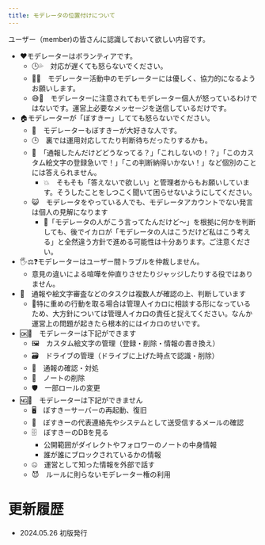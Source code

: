 ```yaml
---
title: モデレータの位置付けについて
---
```


ユーザー（member)の皆さんに認識しておいて欲しい内容です。

- ♥モデレーターはボランティアです。
    - 🕒💦　対応が遅くても怒らないでください。
    - 🥰✨　モデレーター活動中のモデレーターには優しく、協力的になるようお願いします。
    - 😅📨　モデレーターに注意されてもモデレーター個人が怒っているわけではないです。運営上必要なメッセージを送信しているだけです。
- 🏠モデレーターが「ぼすきー」してても怒らないでください。
    - 🥳　モデレーターもぼすきーが大好きな人です。
    - 🕒　裏では運用対応してたり判断待ちだったりするかも。
    - 🤔　「通報したんだけどどうなってる？」「これしないの！？」「このカスタム絵文字の登録急いで！」「この判断納得いかない！」など個別のことには答えられません。
        - 💥　そもそも「答えないで欲しい」と管理者からもお願いしています。そうしたことをしつこく聞いて困らせないようにしてください。
    - 😺　モデレータをやっている人でも、モデレータアカウントでない発言は個人の見解になります
        - 🤷「モデレータの人がこう言ってたんだけど～」を根拠に何かを判断しても、後でイカロが「モデレータの人はこうだけど私はこう考える」と全然違う方針で進める可能性は十分あります。ご注意ください。
- 🖐️⚖️❓モデレーターはユーザー間トラブルを仲裁しません。
    - 意見の違いによる喧嘩を仲直りさせたりジャッジしたりする役ではありません。
- 👥　通報や絵文字審査などのタスクは複数人が確認の上、判断しています
    - 🐨特に重めの行動を取る場合は管理人イカロに相談する形になっているため、大方針については管理人イカロの責任と捉えてください。なんか運営上の問題が起きたら根本的にはイカロのせいです。
- 🆗🔑　モデレーターは下記ができます
    - 🖼️　カスタム絵文字の管理（登録・削除・情報の書き換え）
    - 🗃️　ドライブの管理（ドライブに上げた時点で認識・削除）
    - 🚨　通報の確認・対処
    - 🧨　ノートの削除
    - 🛡　一部ロールの変更
- 🆖🚫　モデレーターは下記ができません
    - 🖥　ぼすきーサーバーの再起動、復旧
    - 📧　ぼすきーの代表連絡先やシステムとして送受信するメールの確認
    - 🗄️　ぼすきーのDBを見る
        - 公開範囲がダイレクトやフォロワーのノートの中身情報
        - 誰が誰にブロックされているかの情報
    - 🤐　運営として知った情報を外部で話す
    - 😈　ルールに則らないモデレーター権の利用

# 更新履歴

- 2024.05.26 初版発行